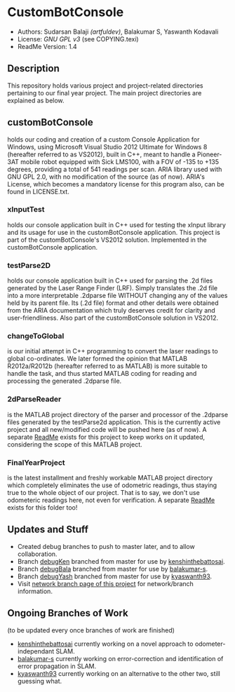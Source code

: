 # CustomBotConsole

* Authors: Sudarsan Balaji *(artfuldev)*, Balakumar S, Yaswanth Kodavali
* License: *GNU GPL v3* (see COPYING.texi)
* ReadMe Version: 1.4

## Description

This repository holds various project and project-related directories pertaining to our final year project. The main project directories are explained as below.

## customBotConsole

holds our coding and creation of a custom Console Application for Windows, using Microsoft Visual Studio 2012 Ultimate for Windows 8 (hereafter referred to as VS2012), built in C++, meant to handle a Pioneer-3AT mobile robot equipped with Sick LMS100, with a FOV of -135 to +135 degrees, providing a total of 541 readings per scan. ARIA library used with GNU GPL 2.0, with no modification of the source (as of now). ARIA's License, which becomes a mandatory license for this program also, can be found in LICENSE.txt.

### xInputTest

holds our console application built in C++ used for testing the xInput library and its usage for use in the customBotConsole application. This project is part of the customBotConsole's VS2012 solution. Implemented in the customBotConsole application.

### testParse2D

holds our console application built in C++ used for parsing the .2d files generated by the Laser Range Finder (LRF). Simply translates the .2d file into a more interpretable .2dparse file WITHOUT changing any of the values held by its parent file. Its (.2d file) format and other details were obtained from the ARIA documentation which truly deserves credit for clarity and user-friendliness. Also part of the customBotConsole solution in VS2012.

### changeToGlobal

is our initial attempt in C++ programming to convert the laser readings to global co-ordinates. We later formed the opinion that MATLAB R2012a/R2012b (hereafter referred to as MATLAB) is more suitable to handle the task, and thus started MATLAB coding for reading and processing the generated .2dparse file.

### 2dParseReader

is the MATLAB project directory of the parser and processor of the .2dparse files generated by the testParse2d application. This is the currently active project and all new/modified code will be pushed here (as of now). A separate [ReadMe](2dParseReader/ReadMe.md) exists for this project to keep works on it updated, considering the scope of this MATLAB project.

### FinalYearProject

is the latest installment and freshly workable MATLAB project directory which completely eliminates the use of odometric readings, thus staying true to the whole object of our project. That is to say, we don't use odometeric readings here, not even for verification. A separate [ReadMe](FinalYearProject/ReadMe.md) exists for this folder too! 

## Updates and Stuff

* Created debug branches to push to master later, and to allow collaboration.
* Branch [debugKen](http://www.github.com/kenshinthebattosai/customBotConsole/tree/debugKen) branched from master for use by [kenshinthebattosai](http://www.github.com/kenshinthebattosai).
* Branch [debugBala](http://www.github.com/kenshinthebattosai/customBotConsole/tree/debugBala) branched from master for use by [balakumar-s](http://www.github.com/balakumar-s).
* Branch [debugYash](http://www.github.com/kenshinthebattosai/customBotConsole/tree/debugYash) branched from master for use by [kyaswanth93](http://www.github.com/kyaswanth93).
* Visit [network branch page of this project](http://www.github.com/kenshinthebattosai/customBotConsole/network) for network/branch information.

## Ongoing Branches of Work

(to be updated every once branches of work are finished)

* [kenshinthebattosai](http://www.github.com/kenshinthebattosai) currently working on a novel approach to odometer-independant SLAM.
* [balakumar-s](http://www.github.com/balakumar-s) currently working on error-correction and identification of error propagation in SLAM.
* [kyaswanth93](http://www.github.com/kyaswanth93) currently working on an alternative to the other two, still guessing what.
